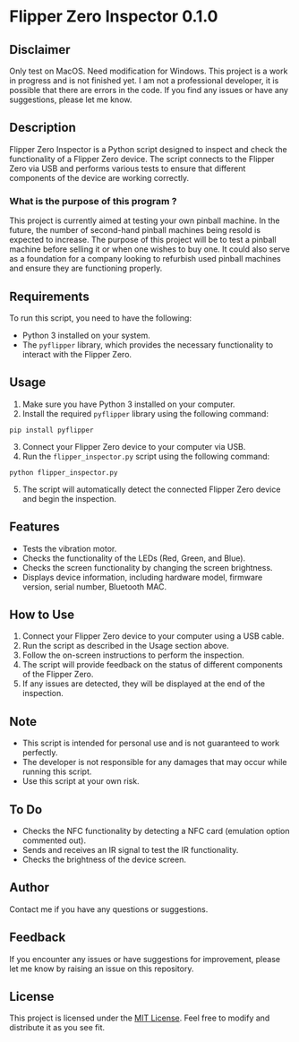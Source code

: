 # Flipper Zero Inspector 0.1.0

## Disclaimer
Only test on MacOS. Need modification for Windows.
This project is a work in progress and is not finished yet. I am not a professional developer, it is possible that there are errors in the code. If you find any issues or have any suggestions, please let me know.

## Description
Flipper Zero Inspector is a Python script designed to inspect and check the functionality of a Flipper Zero device. The script connects to the Flipper Zero via USB and performs various tests to ensure that different components of the device are working correctly.

### What is the purpose of this program ?
This project is currently aimed at testing your own pinball machine. In the future, the number of second-hand pinball machines being resold is expected to increase. The purpose of this project will be to test a pinball machine before selling it or when one wishes to buy one. It could also serve as a foundation for a company looking to refurbish used pinball machines and ensure they are functioning properly.

## Requirements
To run this script, you need to have the following:

- Python 3 installed on your system.
- The `pyflipper` library, which provides the necessary functionality to interact with the Flipper Zero.

## Usage
1. Make sure you have Python 3 installed on your computer.
2. Install the required `pyflipper` library using the following command:
```
pip install pyflipper
```
3. Connect your Flipper Zero device to your computer via USB.
4. Run the `flipper_inspector.py` script using the following command:
```
python flipper_inspector.py
```
5. The script will automatically detect the connected Flipper Zero device and begin the inspection.

## Features
- Tests the vibration motor.
- Checks the functionality of the LEDs (Red, Green, and Blue).
- Checks the screen functionality by changing the screen brightness.
- Displays device information, including hardware model, firmware version, serial number, Bluetooth MAC.

## How to Use
1. Connect your Flipper Zero device to your computer using a USB cable.
2. Run the script as described in the Usage section above.
3. Follow the on-screen instructions to perform the inspection.
4. The script will provide feedback on the status of different components of the Flipper Zero.
5. If any issues are detected, they will be displayed at the end of the inspection.

## Note
- This script is intended for personal use and is not guaranteed to work perfectly.
- The developer is not responsible for any damages that may occur while running this script.
- Use this script at your own risk.

## To Do
- Checks the NFC functionality by detecting a NFC card (emulation option commented out).
- Sends and receives an IR signal to test the IR functionality.
- Checks the brightness of the device screen.

## Author
Contact me if you have any questions or suggestions.

## Feedback
If you encounter any issues or have suggestions for improvement, please let me know by raising an issue on this repository.

## License
This project is licensed under the [MIT License](LICENSE). Feel free to modify and distribute it as you see fit.
